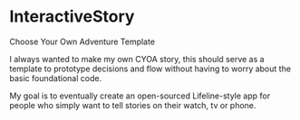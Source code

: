 # InteractiveStory
Choose Your Own Adventure Template

I always wanted to make my own CYOA story, this should serve as a template to prototype decisions and flow without having
to worry about the basic foundational code.

My goal is to eventually create an open-sourced Lifeline-style app for people who simply want to tell stories on their watch, tv or phone.
